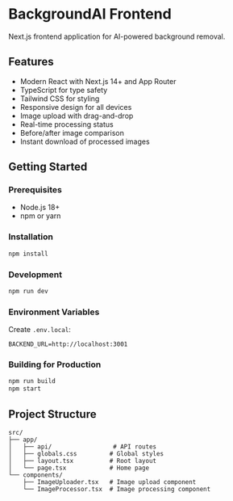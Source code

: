 # BackgroundAI Frontend

Next.js frontend application for AI-powered background removal.

## Features

- Modern React with Next.js 14+ and App Router
- TypeScript for type safety
- Tailwind CSS for styling
- Responsive design for all devices
- Image upload with drag-and-drop
- Real-time processing status
- Before/after image comparison
- Instant download of processed images

## Getting Started

### Prerequisites
- Node.js 18+
- npm or yarn

### Installation
```bash
npm install
```

### Development
```bash
npm run dev
```

### Environment Variables
Create `.env.local`:
```env
BACKEND_URL=http://localhost:3001
```

### Building for Production
```bash
npm run build
npm start
```

## Project Structure
```
src/
├── app/
│   ├── api/                 # API routes
│   ├── globals.css         # Global styles
│   ├── layout.tsx          # Root layout
│   └── page.tsx            # Home page
└── components/
    ├── ImageUploader.tsx   # Image upload component
    └── ImageProcessor.tsx  # Image processing component
```
